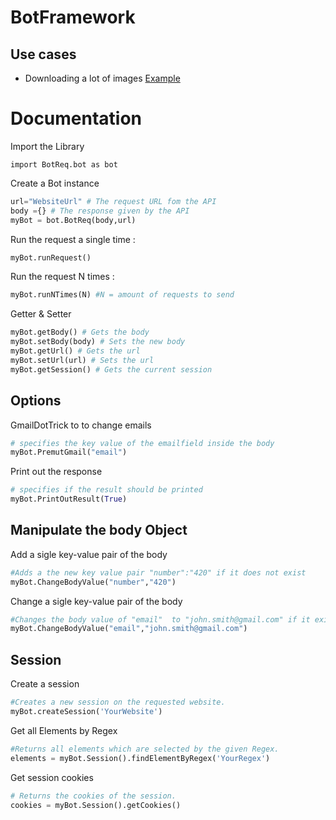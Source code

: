 # BotFramework

## Use cases
- Downloading a lot of images [Example](https://github.com/CodeChrisB/BotFramework/blob/master/examples/dogImages.py)
# Documentation

Import the Library
```
import BotReq.bot as bot
```

Create a Bot instance

```python
url="WebsiteUrl" # The request URL fom the API
body ={} # The response given by the API
myBot = bot.BotReq(body,url)
```

Run the request a single time :

```python
myBot.runRequest()
```

Run the request N times :
```python
myBot.runNTimes(N) #N = amount of requests to send
```

Getter & Setter

```python
myBot.getBody() # Gets the body
myBot.setBody(body) # Sets the new body
myBot.getUrl() # Gets the url
myBot.setUrl(url) # Sets the url
myBot.getSession() # Gets the current session
```


## Options
GmailDotTrick to to change emails
```python
# specifies the key value of the emailfield inside the body 
myBot.PremutGmail("email")
```

Print out the response
```python
# specifies if the result should be printed
myBot.PrintOutResult(True)
```

## Manipulate the body Object

Add  a sigle key-value pair of the body
```python
#Adds a the new key value pair "number":"420" if it does not exist
myBot.ChangeBodyValue("number","420")
```
Change a sigle key-value pair of the body
```python
#Changes the body value of "email"  to "john.smith@gmail.com" if it exist
myBot.ChangeBodyValue("email","john.smith@gmail.com")
```

## Session

Create a session
```python
#Creates a new session on the requested website.
myBot.createSession('YourWebsite')
```
Get all Elements by Regex
```python
#Returns all elements which are selected by the given Regex.
elements = myBot.Session().findElementByRegex('YourRegex')
```
Get session cookies
```python
# Returns the cookies of the session.
cookies = myBot.Session().getCookies()
```